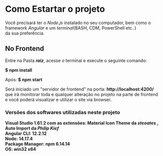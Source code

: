 # Como Estartar o projeto #

Você precisará ter o _Node.js_ instalado no seu computador, bem como o framework _Angular_ e um _terminal_(BASH, CDM, PowerShell etc..)  
da sua preferência. 

## No Frontend ##

Entre na Pasta **_raiz_**, acesse o terminal e execute o seguinte comando:

**$ npm install**

Após:
**$ npm start**

Será iniciado um "servidor de frontend" na porta: **http://localhost:4200/**
que irá monitorar toda e qualquer alteração no projeto na parte de frontend e
você poderá visualizar e utilizar o site via browser.
 

### Versões dos softwares utilizadas neste projeto ###

**Visual Studio 1.61.2 com as extensões: Material Icon Theme da _steoates_ , Auto Import da _Philip Kief_**   
**Angular CLI: 12.2.12**  
**Node: 14.17.4**  
**Package Manager: npm 6.14.14**  
**OS: win32 x64**
